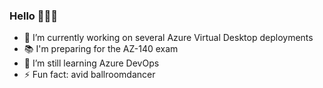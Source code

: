 ### Hello 🙋🏻‍♂️

- 🔭 I’m currently working on several Azure Virtual Desktop deployments
- 📚 I'm preparing for the AZ-140 exam
- 🌱 I’m still learning Azure DevOps
- ⚡ Fun fact: avid ballroomdancer

<!-- ![René's github stats](https://github-readme-stats.vercel.app/api?username=balenr&show_icons=true&theme=dark)

<!--
**balenr/balenr** is a ✨ _special_ ✨ repository because its `README.md` (this file) appears on your GitHub profile.

Here are some ideas to get you started:

- 🔭 I’m currently working on ...
- 🌱 I’m currently learning ...
- 👯 I’m looking to collaborate on ...
- 🤔 I’m looking for help with ...
- 💬 Ask me about ...
- 📫 How to reach me: ...
- 😄 Pronouns: ...
- ⚡ Fun fact: ...
-->
